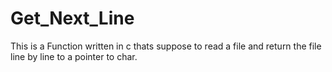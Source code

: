 # Get_Next_Line
This is a Function written in c thats suppose to read a file and return the file line by line to a pointer to char.

